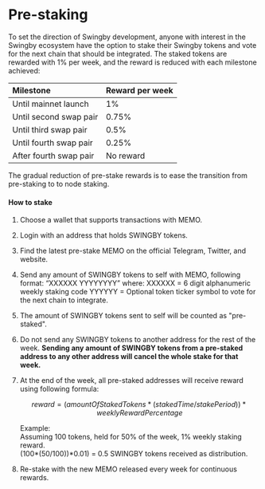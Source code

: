 # Pre-staking

To set the direction of Swingby development, anyone with interest in the Swingby ecosystem have the option to stake their Swingby tokens and vote for the next chain that should be integrated. The staked tokens are rewarded with 1% per week, and the reward is reduced with each milestone achieved:

| Milestone | Reward per week |
| :--- | :--- |
| Until mainnet launch | 1% |
| Until second swap pair | 0.75% |
| Until third swap pair | 0.5% |
| Until fourth swap pair | 0.25% |
| After fourth swap pair | No reward |

The gradual reduction of pre-stake rewards is to ease the transition from pre-staking to to node staking.

#### How to stake

1. Choose a wallet that supports transactions with MEMO.
2. Login with an address that holds SWINGBY tokens.
3. Find the latest pre-stake MEMO on the official Telegram, Twitter, and website.
4. Send any amount of SWINGBY tokens to self with MEMO, following format: “XXXXXX YYYYYYYY” where: XXXXXX = 6 digit alphanumeric weekly staking code YYYYYY = Optional token ticker symbol to vote for the next chain to integrate.
5. The amount of SWINGBY tokens sent to self will be counted as "pre-staked". 
6. Do not send any SWINGBY tokens to another address for the rest of the week. **Sending any amount of SWINGBY tokens from a pre-staked address to any other address will cancel the whole stake for that week.**
7. At the end of the week, all pre-staked addresses will receive reward using following formula:

   $$
   reward = (amountOfStakedTokens * (stakedTime / stakePeriod)) * weeklyRewardPercentage
   $$

   Example:  
   Assuming 100 tokens, held for 50% of the week, 1% weekly staking reward.  
   \(100\*\(50/100\)\)\*0.01\) = 0.5 SWINGBY tokens received as distribution.

8. Re-stake with the new MEMO released every week for continuous rewards.

